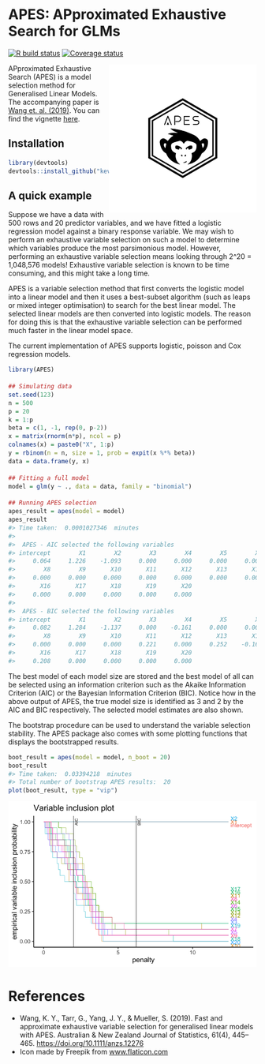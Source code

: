 
<!-- README.md is generated from README.Rmd. Please edit that file -->

# APES: APproximated Exhaustive Search for GLMs

[![R build
status](https://github.com/kevinwang09/APES/workflows/R-CMD-check/badge.svg)](https://github.com/kevinwang09/APES/actions)
[![Coverage
status](https://codecov.io/gh/kevinwang09/APES/branch/master/graph/badge.svg)](https://codecov.io/github/kevinwang09/APES?branch=master)

<img src="inst/APES_logo.png" align="right" width="300" />

APproximated Exhaustive Search (APES) is a model selection method for
Generalised Linear Models. The accompanying paper is [Wang et.
al. (2019)](https://doi.org/10.1111/anzs.12276). You can find the
vignette [here](https://kevinwang09.github.io/APES/articles/APES.html).

## Installation

``` r
library(devtools)
devtools::install_github("kevinwang09/APES")
```

## A quick example

Suppose we have a data with 500 rows and 20 predictor variables, and we
have fitted a logistic regression model against a binary response
variable. We may wish to perform an exhaustive variable selection on
such a model to determine which variables produce the most parsimonious
model. However, performing an exhaustive variable selection means
looking through 2^20 = 1,048,576 models\! Exhaustive variable selection
is known to be time consuming, and this might take a long time.

APES is a variable selection method that first converts the logistic
model into a linear model and then it uses a best-subset algorithm (such
as leaps or mixed integer optimisation) to search for the best linear
model. The selected linear models are then converted into logistic
models. The reason for doing this is that the exhaustive variable
selection can be performed much faster in the linear model space.

The current implementation of APES supports logistic, poisson and Cox
regression models.

``` r
library(APES)

## Simulating data
set.seed(123)
n = 500
p = 20
k = 1:p
beta = c(1, -1, rep(0, p-2))
x = matrix(rnorm(n*p), ncol = p)
colnames(x) = paste0("X", 1:p)
y = rbinom(n = n, size = 1, prob = expit(x %*% beta))
data = data.frame(y, x)

## Fitting a full model 
model = glm(y ~ ., data = data, family = "binomial")

## Running APES selection
apes_result = apes(model = model)
apes_result
#> Time taken:  0.0001027346  minutes 
#> 
#>  APES - AIC selected the following variables 
#> intercept        X1        X2        X3        X4        X5        X6        X7 
#>     0.064     1.226    -1.093     0.000     0.000     0.000     0.000     0.000 
#>        X8        X9       X10       X11       X12       X13       X14       X15 
#>     0.000     0.000     0.000     0.000     0.000     0.000     0.000     0.000 
#>       X16       X17       X18       X19       X20 
#>     0.000     0.000     0.000     0.000     0.000 
#> 
#>  APES - BIC selected the following variables 
#> intercept        X1        X2        X3        X4        X5        X6        X7 
#>     0.082     1.284    -1.137     0.000    -0.161     0.000     0.000     0.000 
#>        X8        X9       X10       X11       X12       X13       X14       X15 
#>     0.000     0.000     0.000     0.221     0.000     0.252    -0.162     0.000 
#>       X16       X17       X18       X19       X20 
#>     0.208     0.000     0.000     0.000     0.000
```

The best model of each model size are stored and the best model of all
can be selected using an information criterion such as the Akaike
Information Criterion (AIC) or the Bayesian Information Criterion (BIC).
Notice how in the above output of APES, the true model size is
identified as 3 and 2 by the AIC and BIC respectively. The selected
model estimates are also shown.

The bootstrap procedure can be used to understand the variable selection
stability. The APES package also comes with some plotting functions that
displays the bootstrapped results.

``` r
boot_result = apes(model = model, n_boot = 20)
boot_result
#> Time taken:  0.03394218  minutes 
#> Total number of bootstrap APES results:  20
plot(boot_result, type = "vip")
```

![](man/figures/README-unnamed-chunk-3-1.png)<!-- -->

# References

  - Wang, K. Y., Tarr, G., Yang, J. Y., & Mueller, S. (2019). Fast and
    approximate exhaustive variable selection for generalised linear
    models with APES. Australian & New Zealand Journal of Statistics,
    61(4), 445–465. <https://doi.org/10.1111/anzs.12276>
  - Icon made by Freepik from www.flaticon.com
